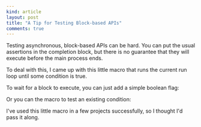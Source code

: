 ```yaml
---
kind: article
layout: post
title: "A Tip for Testing Block-based APIs"
comments: true
---
```


Testing asynchronous, block-based APIs can be hard. You can put the usual
assertions in the completion block, but there is no guarantee that they will
execute before the main process ends.

To deal with this, I came up with this little macro that runs the current run
loop until some condition is true.

<script src="https://gist.github.com/1124312.js"> </script>

To wait for a block to execute, you can just add a simple boolean flag:

<script src="https://gist.github.com/1126975.js"> </script>

Or you can the macro to test an existing condition:

<script src="https://gist.github.com/1126958.js"> </script>

I've used this little macro in a few projects successfully, so I thought I'd
pass it along.
